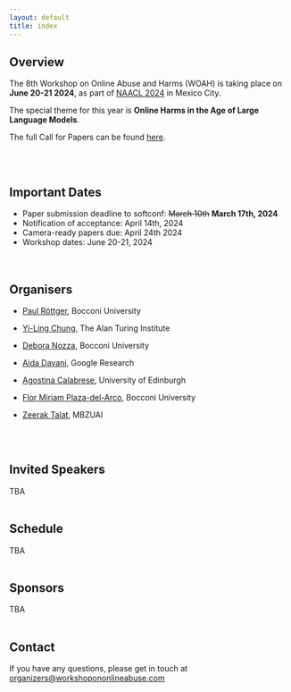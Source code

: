 ```yaml
---
layout: default
title: index
---
```


## Overview

The 8th Workshop on Online Abuse and Harms (WOAH) is taking place on **June 20-21 2024**, as part of [NAACL 2024](https://2024.naacl.org/) in Mexico City.

The special theme for this year is **Online Harms in the Age of Large Language Models**.

The full Call for Papers can be found [here](https://www.workshopononlineabuse.com/cfp.html).

<br/><br/>

## Important Dates
- Paper submission deadline to softconf: <s>March 10th</s> **March 17th, 2024**<br/>
- Notification of acceptance: April 14th, 2024<br/>
- Camera-ready papers due: April 24th 2024<br/>
- Workshop dates: June 20-21, 2024<br/>
<br/><br/>

## Organisers

- <p><a href="https://paulrottger.com/">Paul Röttger</a>, Bocconi University</p>
- <p><a href="https://yilingchung.github.io/">Yi-Ling Chung</a>, The Alan Turing Institute</p>
- <p><a href="https://deboranozza.com/">Debora Nozza</a>, Bocconi University</p>
- <p><a href="https://aidamd.github.io/">Aida Davani</a>, Google Research</p>
- <p><a href="https://ago3.github.io/">Agostina Calabrese</a>, University of Edinburgh</p>
- <p><a href="https://fmplaza.github.io/">Flor Miriam Plaza-del-Arco</a>, Bocconi University</p>
- <p><a href="https://zeeraktalat.github.io/">Zeerak Talat</a>, MBZUAI</p>

<br/><br/>

## Invited Speakers
TBA
<br/><br/>

## Schedule
TBA
<br/><br/>

## Sponsors
TBA
<br/><br/>


## Contact
If you have any questions, please get in touch at <a href="mailto:organizers@workshopononlineabuse.com">organizers@workshopononlineabuse.com</a>
